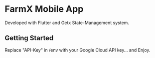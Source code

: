 # FarmX Mobile App

Developed with Flutter and Getx State-Management system.

## Getting Started

Replace "API-Key" in /env  with your Google Cloud API key... and Enjoy.


